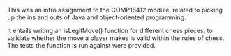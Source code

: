 This was an intro assignment to the COMP16412 module, related to picking up the ins and outs of Java and object-oriented programming.

It entails writing an isLegitMove() function for different chess pieces, to validate whether the move a player makes is valid within the rules of chess. The tests the function is run against were provided.